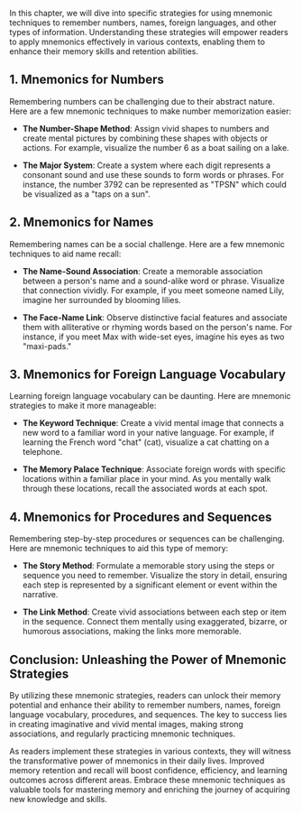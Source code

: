 
In this chapter, we will dive into specific strategies for using mnemonic techniques to remember numbers, names, foreign languages, and other types of information. Understanding these strategies will empower readers to apply mnemonics effectively in various contexts, enabling them to enhance their memory skills and retention abilities.

**1. Mnemonics for Numbers**
----------------------------

Remembering numbers can be challenging due to their abstract nature. Here are a few mnemonic techniques to make number memorization easier:

* **The Number-Shape Method**: Assign vivid shapes to numbers and create mental pictures by combining these shapes with objects or actions. For example, visualize the number 6 as a boat sailing on a lake.

* **The Major System**: Create a system where each digit represents a consonant sound and use these sounds to form words or phrases. For instance, the number 3792 can be represented as "TPSN" which could be visualized as a "taps on a sun".

**2. Mnemonics for Names**
--------------------------

Remembering names can be a social challenge. Here are a few mnemonic techniques to aid name recall:

* **The Name-Sound Association**: Create a memorable association between a person's name and a sound-alike word or phrase. Visualize that connection vividly. For example, if you meet someone named Lily, imagine her surrounded by blooming lilies.

* **The Face-Name Link**: Observe distinctive facial features and associate them with alliterative or rhyming words based on the person's name. For instance, if you meet Max with wide-set eyes, imagine his eyes as two "maxi-pads."

**3. Mnemonics for Foreign Language Vocabulary**
------------------------------------------------

Learning foreign language vocabulary can be daunting. Here are mnemonic strategies to make it more manageable:

* **The Keyword Technique**: Create a vivid mental image that connects a new word to a familiar word in your native language. For example, if learning the French word "chat" (cat), visualize a cat chatting on a telephone.

* **The Memory Palace Technique**: Associate foreign words with specific locations within a familiar place in your mind. As you mentally walk through these locations, recall the associated words at each spot.

**4. Mnemonics for Procedures and Sequences**
---------------------------------------------

Remembering step-by-step procedures or sequences can be challenging. Here are mnemonic techniques to aid this type of memory:

* **The Story Method**: Formulate a memorable story using the steps or sequence you need to remember. Visualize the story in detail, ensuring each step is represented by a significant element or event within the narrative.

* **The Link Method**: Create vivid associations between each step or item in the sequence. Connect them mentally using exaggerated, bizarre, or humorous associations, making the links more memorable.

**Conclusion: Unleashing the Power of Mnemonic Strategies**
-----------------------------------------------------------

By utilizing these mnemonic strategies, readers can unlock their memory potential and enhance their ability to remember numbers, names, foreign language vocabulary, procedures, and sequences. The key to success lies in creating imaginative and vivid mental images, making strong associations, and regularly practicing mnemonic techniques.

As readers implement these strategies in various contexts, they will witness the transformative power of mnemonics in their daily lives. Improved memory retention and recall will boost confidence, efficiency, and learning outcomes across different areas. Embrace these mnemonic techniques as valuable tools for mastering memory and enriching the journey of acquiring new knowledge and skills.
